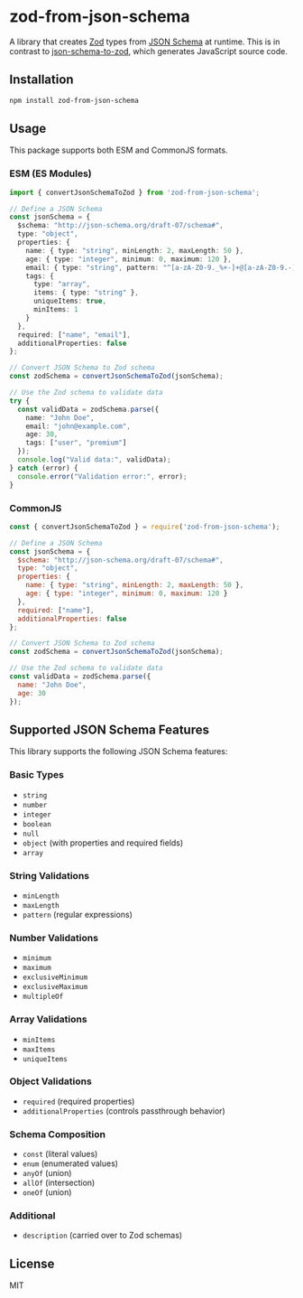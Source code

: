 # zod-from-json-schema

A library that creates [Zod](https://github.com/colinhacks/zod) types from [JSON Schema](https://json-schema.org/) at runtime.  This is in contrast to [json-schema-to-zod](https://www.npmjs.com/package/json-schema-to-zod), which generates JavaScript source code.

## Installation

```bash
npm install zod-from-json-schema
```

## Usage

This package supports both ESM and CommonJS formats.

### ESM (ES Modules)

```typescript
import { convertJsonSchemaToZod } from 'zod-from-json-schema';

// Define a JSON Schema
const jsonSchema = {
  $schema: "http://json-schema.org/draft-07/schema#",
  type: "object",
  properties: {
    name: { type: "string", minLength: 2, maxLength: 50 },
    age: { type: "integer", minimum: 0, maximum: 120 },
    email: { type: "string", pattern: "^[a-zA-Z0-9._%+-]+@[a-zA-Z0-9.-]+\\.[a-zA-Z]{2,}$" },
    tags: {
      type: "array",
      items: { type: "string" },
      uniqueItems: true,
      minItems: 1
    }
  },
  required: ["name", "email"],
  additionalProperties: false
};

// Convert JSON Schema to Zod schema
const zodSchema = convertJsonSchemaToZod(jsonSchema);

// Use the Zod schema to validate data
try {
  const validData = zodSchema.parse({
    name: "John Doe",
    email: "john@example.com",
    age: 30,
    tags: ["user", "premium"]
  });
  console.log("Valid data:", validData);
} catch (error) {
  console.error("Validation error:", error);
}
```

### CommonJS

```javascript
const { convertJsonSchemaToZod } = require('zod-from-json-schema');

// Define a JSON Schema
const jsonSchema = {
  $schema: "http://json-schema.org/draft-07/schema#",
  type: "object",
  properties: {
    name: { type: "string", minLength: 2, maxLength: 50 },
    age: { type: "integer", minimum: 0, maximum: 120 }
  },
  required: ["name"],
  additionalProperties: false
};

// Convert JSON Schema to Zod schema
const zodSchema = convertJsonSchemaToZod(jsonSchema);

// Use the Zod schema to validate data
const validData = zodSchema.parse({
  name: "John Doe",
  age: 30
});
```

## Supported JSON Schema Features

This library supports the following JSON Schema features:

### Basic Types
- `string`
- `number`
- `integer`
- `boolean`
- `null`
- `object` (with properties and required fields)
- `array`

### String Validations
- `minLength`
- `maxLength`
- `pattern` (regular expressions)

### Number Validations
- `minimum`
- `maximum`
- `exclusiveMinimum`
- `exclusiveMaximum`
- `multipleOf`

### Array Validations
- `minItems`
- `maxItems`
- `uniqueItems`

### Object Validations
- `required` (required properties)
- `additionalProperties` (controls passthrough behavior)

### Schema Composition
- `const` (literal values)
- `enum` (enumerated values)
- `anyOf` (union)
- `allOf` (intersection)
- `oneOf` (union)

### Additional
- `description` (carried over to Zod schemas)

## License

MIT
